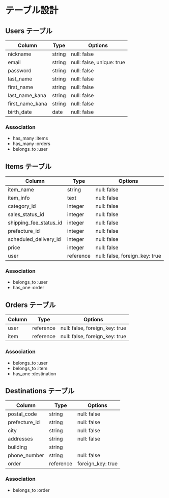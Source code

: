 
# テーブル設計

## Users テーブル

| Column             | Type   |       Options             |
| ------------------ | ------ | --------------------------|
| nickname           | string | null: false               |
| email              | string | null: false, unique: true |
| password           | string | null: false               |
| last_name          | string | null: false               |
| first_name         | string | null: false               |
| last_name_kana     | string | null: false               |
| first_name_kana    | string | null: false               |
| birth_date         | date   | null: false               |

### Association

- has_many :items
- has_many :orders
- belongs_to :user


## Items テーブル

| Column                   | Type      | Options                        |
| ------------------------ | --------- | -------------------------------|
| item_name                | string    | null: false                    |
| item_info                | text      | null: false                    |
| category_id              | integer   | null: false                    |
| sales_status_id          | integer   | null: false                    |
| shipping_fee_status_id   | integer   | null: false                    |
| prefecture_id            | integer   | null: false                    |
| scheduled_delivery_id    | integer   | null: false                    |
| price                    | integer   | null: false                    |
| user                     | reference | null: false, foreign_key: true |

### Association

- belongs_to :user
- has_one    :order


## Orders テーブル

| Column             | Type      | Options                        |
| ------------------ | --------- | -------------------------------|
| user               | reference | null: false, foreign_key: true |
| item               | reference | null: false, foreign_key: true |


### Association

- belongs_to :user
- belongs_to :item
- has_one    :destination


## Destinations テーブル

| Column             | Type      | Options           |
| ------------------ | --------- | ------------------|
| postal_code        | string    | null: false       |
| prefecture_id      | string    | null: false       |
| city               | string    | null: false       |
| addresses          | string    | null: false       |
| building           | string    |                   |
| phone_number       | string    | null: false       |
| order              | reference | foreign_key: true |


### Association

- belongs_to :order
#